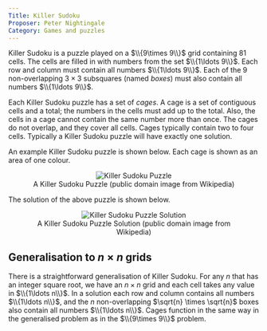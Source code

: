 ```yaml
---
Title: Killer Sudoku
Proposer: Peter Nightingale
Category: Games and puzzles
---
```


Killer Sudoku is a puzzle played on a $\\{9\times 9\\}$ grid containing 81 cells. 
The cells are filled in with numbers from the set $\\{1\ldots 9\\}$.
Each row and column must contain all numbers $\\{1\ldots 9\\}$. Each of the 9
non-overlapping $3\times 3$ subsquares (named *boxes*) must also contain all numbers $\\{1\ldots 9\\}$.

Each Killer Sudoku puzzle has a set of *cages*. A cage is a set of contiguous cells
and a total; the numbers in the cells must add up to the total. Also, the cells in
a cage cannot contain the same number more than once. The cages do not overlap, 
and they cover all cells. Cages typically contain two to four cells. 
Typically a Killer Sudoku puzzle will have exactly one solution. 

An example Killer Sudoku puzzle is shown below. Each cage is shown as an area of one colour.

<center>
<figure>
  <img src="assets/Killersudoku_color.svg" alt="Killer Sudoku Puzzle">
  <figcaption>A Killer Sudoku Puzzle (public domain image from Wikipedia)</figcaption>
</figure>
</center>

The solution of the above puzzle is shown below. 

<center>
<figure>
  <img src="assets/Killersudoku_color_solution.svg" alt="Killer Sudoku Puzzle Solution">
  <figcaption>A Killer Sudoku Puzzle Solution (public domain image from Wikipedia)</figcaption>
</figure>
</center>


Generalisation to $n \times n$ grids
------

There is a straightforward generalisation of Killer Sudoku. For any $n$ that has
an integer square root, we have an $n \times n$ grid and each cell takes any
value in $\\{1\ldots n\\}$. In a solution each row and column contains all numbers $\\{1\ldots n\\}$,
and the $n$ non-overlapping $\sqrt{n} \times \sqrt{n}$ boxes also contain all
numbers $\\{1\ldots n\\}$. Cages function in the same way in the generalised 
problem as in the $\\{9\times 9\\}$ problem. 

